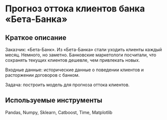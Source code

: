 # Прогноз оттока клиентов банка «Бета-Банка»

## Краткое описание 

Заказчик: «Бета-Банк». Из «Бета-Банка» стали уходить клиенты каждый месяц. Немного, но заметно. Банковские маркетологи посчитали, что сохранять текущих клиентов дешевле, чем привлекать новых.

Входные данные: исторические данные о поведении клиентов и расторжении договоров с банком.

Задача: построить модель для прогноза оттока клиентов.


## Используемые инструменты

Pandas, Numpy, Sklearn, Catboost, Time, Matplotlib
